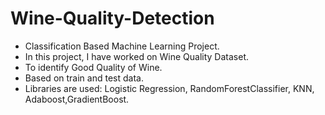 # Wine-Quality-Detection
* Classification Based Machine Learning Project. 
* In this project, I have worked on Wine Quality Dataset.
* To identify Good Quality of Wine. 
* Based on train and test data. 
* Libraries are used: Logistic Regression, RandomForestClassifier, KNN, Adaboost,GradientBoost.

